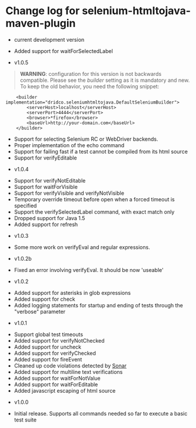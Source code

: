 # Change log for selenium-htmltojava-maven-plugin #

* current development version
 - Added support for waitForSelectedLabel
* v1.0.5
> **WARNING**: configuration for this version is not backwards compatible. Please see the 
> *builder* setting as it is mandatory and new. To keep the old behavior, you need the 
> following snippet:

        <builder implementation="dridco.seleniumhtmltojava.DefaultSeleniumBuilder">
            <serverHost>localhost</serverHost>
            <serverPort>4444</serverPort>
            <browser>*firefox</browser>
            <baseUrl>http://your-domain.com</baseUrl>
        </builder>

 - Support for selecting Selenium RC or WebDriver backends.
 - Proper implementation of the echo command
 - Support for failing fast if a test cannot be compiled from its html source
 - Support for verifyEditable
* v1.0.4
 - Support for verifyNotEditable
 - Support for waitForVisible
 - Support for verifyVisible and verifyNotVisible
 - Temporary override timeout before open when a forced timeout is specified
 - Support the verifySelectedLabel command, with exact match only
 - Dropped support for Java 1.5
 - Added support for refresh
* v1.0.3
 - Some more work on verifyEval and regular expressions.
* v1.0.2b
 - Fixed an error involving verifyEval. It should be now 'useable'
* v1.0.2
 - Added support for asterisks in glob expressions
 - Added support for check
 - Added logging statements for startup and ending of tests through the "verbose" parameter
* v1.0.1
 - Support global test timeouts
 - Added support for verifyNotChecked
 - Added support for uncheck
 - Added support for verifyChecked
 - Added support for fireEvent
 - Cleaned up code violations detected by [Sonar](http://www.sonarsource.org/)
 - Added support for multiline text verifications
 - Added support for waitForNotValue
 - Added support for waitForEditable
 - Added javascript escaping of html source
* v1.0.0
 - Initial release. Supports all commands needed so far to execute a basic test suite

